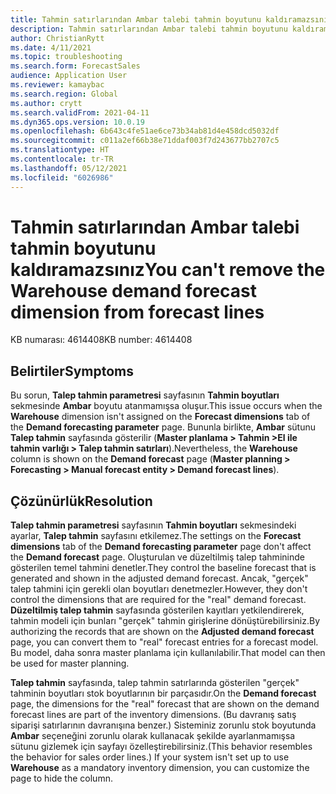```yaml
---
title: Tahmin satırlarından Ambar talebi tahmin boyutunu kaldıramazsınız
description: Tahmin satırlarından Ambar talebi tahmin boyutunu kaldıramazsınız.
author: ChristianRytt
ms.date: 4/11/2021
ms.topic: troubleshooting
ms.search.form: ForecastSales
audience: Application User
ms.reviewer: kamaybac
ms.search.region: Global
ms.author: crytt
ms.search.validFrom: 2021-04-11
ms.dyn365.ops.version: 10.0.19
ms.openlocfilehash: 6b643c4fe51ae6ce73b34ab81d4e458dcd5032df
ms.sourcegitcommit: c011a2ef66b38e71ddaf003f7d243677bb2707c5
ms.translationtype: HT
ms.contentlocale: tr-TR
ms.lasthandoff: 05/12/2021
ms.locfileid: "6026986"
---
```

# <a name="you-cant-remove-the-warehouse-demand-forecast-dimension-from-forecast-lines"></a><span data-ttu-id="be6d4-103">Tahmin satırlarından Ambar talebi tahmin boyutunu kaldıramazsınız</span><span class="sxs-lookup"><span data-stu-id="be6d4-103">You can't remove the Warehouse demand forecast dimension from forecast lines</span></span>

<span data-ttu-id="be6d4-104">KB numarası: 4614408</span><span class="sxs-lookup"><span data-stu-id="be6d4-104">KB number: 4614408</span></span>

## <a name="symptoms"></a><span data-ttu-id="be6d4-105">Belirtiler</span><span class="sxs-lookup"><span data-stu-id="be6d4-105">Symptoms</span></span>

<span data-ttu-id="be6d4-106">Bu sorun, **Talep tahmin parametresi** sayfasının **Tahmin boyutları** sekmesinde **Ambar** boyutu atanmamışsa oluşur.</span><span class="sxs-lookup"><span data-stu-id="be6d4-106">This issue occurs when the **Warehouse** dimension isn't assigned on the **Forecast dimensions** tab of the **Demand forecasting parameter** page.</span></span> <span data-ttu-id="be6d4-107">Bununla birlikte, **Ambar** sütunu **Talep tahmin** sayfasında gösterilir (**Master planlama \> Tahmin \>El ile tahmin varlığı \> Talep tahmin satırları**).</span><span class="sxs-lookup"><span data-stu-id="be6d4-107">Nevertheless, the **Warehouse** column is shown on the **Demand forecast** page (**Master planning \> Forecasting \> Manual forecast entity \> Demand forecast lines**).</span></span>

## <a name="resolution"></a><span data-ttu-id="be6d4-108">Çözünürlük</span><span class="sxs-lookup"><span data-stu-id="be6d4-108">Resolution</span></span>

<span data-ttu-id="be6d4-109">**Talep tahmin parametresi** sayfasının **Tahmin boyutları** sekmesindeki ayarlar, **Talep tahmin** sayfasını etkilemez.</span><span class="sxs-lookup"><span data-stu-id="be6d4-109">The settings on the **Forecast dimensions** tab of the **Demand forecasting parameter** page don't affect the **Demand forecast** page.</span></span> <span data-ttu-id="be6d4-110">Oluşturulan ve düzeltilmiş talep tahmininde gösterilen temel tahmini denetler.</span><span class="sxs-lookup"><span data-stu-id="be6d4-110">They control the baseline forecast that is generated and shown in the adjusted demand forecast.</span></span> <span data-ttu-id="be6d4-111">Ancak, "gerçek" talep tahmini için gerekli olan boyutları denetmezler.</span><span class="sxs-lookup"><span data-stu-id="be6d4-111">However, they don't control the dimensions that are required for the "real" demand forecast.</span></span> <span data-ttu-id="be6d4-112">**Düzeltilmiş talep tahmin** sayfasında gösterilen kayıtları yetkilendirerek, tahmin modeli için bunları "gerçek" tahmin girişlerine dönüştürebilirsiniz.</span><span class="sxs-lookup"><span data-stu-id="be6d4-112">By authorizing the records that are shown on the **Adjusted demand forecast** page, you can convert them to "real" forecast entries for a forecast model.</span></span> <span data-ttu-id="be6d4-113">Bu model, daha sonra master planlama için kullanılabilir.</span><span class="sxs-lookup"><span data-stu-id="be6d4-113">That model can then be used for master planning.</span></span>

<span data-ttu-id="be6d4-114">**Talep tahmin** sayfasında, talep tahmin satırlarında gösterilen "gerçek" tahminin boyutları stok boyutlarının bir parçasıdır.</span><span class="sxs-lookup"><span data-stu-id="be6d4-114">On the **Demand forecast** page, the dimensions for the "real" forecast that are shown on the demand forecast lines are part of the inventory dimensions.</span></span> <span data-ttu-id="be6d4-115">(Bu davranış satış siparişi satırlarının davranışına benzer.) Sisteminiz zorunlu stok boyutunda **Ambar** seçeneğini zorunlu olarak kullanacak şekilde ayarlanmamışsa sütunu gizlemek için sayfayı özelleştirebilirsiniz.</span><span class="sxs-lookup"><span data-stu-id="be6d4-115">(This behavior resembles the behavior for sales order lines.) If your system isn't set up to use **Warehouse** as a mandatory inventory dimension, you can customize the page to hide the column.</span></span>
